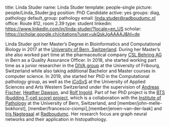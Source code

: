 title: Linda Studer
name: Linda Studer
template: people-single
picture: people/Linda_Studer.jpg
position: PhD Candidate
active: yes
groups: diag, pathology
default_group: pathology
email: linda.studer@radboudumc.nl
office: Route 812, room 2.39
type: student
linkedin: https://www.linkedin.com/in/linda-studer/?locale=en_US
scholar: https://scholar.google.ch/citations?user=ukQskJgAAAAJ&hl=de

Linda Studer got her Master’s Degree in Bioinformatics and Computational Biology in 2017 at the [University of Bern, Switzerland](https://www.unibe.ch). During her Master’s she also worked part time at the pharmaceutical company [CSL Behring AG](https://www.cslbehring.ch/) in Bern as a Quality Assurance Officer. In 2018, she started working part time as a junior researcher in the [DIVA group](https://www.unifr.ch/inf/diva/en/) at the University of Fribourg, Switzerland while also taking additional Bachelor and Master courses in computer science. In 2019, she started her PhD in the Computational pathology group, as well as the [iCoSyS](https://icosys.ch/) at the University of Applied Sciences and Arts Western Switzerland under the supervision of [Andreas Fischer](https://icosys.ch/andreas-fischer), [Heather Dawson](https://www.pathology.unibe.ch/ueber_uns/personen/dawson_heather/index_ger.html), and [Rolf Ingold](https://www.unifr.ch/inf/diva/en/group/team/people/16738/0a54b). Part of her PhD project is the [BTS (budding T-cell score) project](https://icosys.ch/bts-project), which is a collaboration with the [Institute of Pathology](https://www.pathology.unibe.ch/index_ger.html) at the University of Bern, Switzerland, and [member/john-melle-bokhorst], [member/francesco-ciompi],[member/jeroen-van-der-laak] and [Iris Nagtegaal](https://www.radboudumc.nl/personen/iris-nagtegaal) at [Radboudumc](https://www.radboudumc.nl/). Her research focus are graph neural networks and their application in histopathology.

